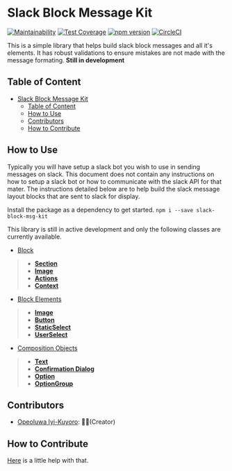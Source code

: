# Slack Block Message Kit

[![Maintainability](https://api.codeclimate.com/v1/badges/e9a5b2d6a3e658892de3/maintainability)](https://codeclimate.com/github/IyiKuyoro/slack-block-msg-kit/maintainability) [![Test Coverage](https://api.codeclimate.com/v1/badges/e9a5b2d6a3e658892de3/test_coverage)](https://codeclimate.com/github/IyiKuyoro/slack-block-msg-kit/test_coverage) [![npm version](https://badge.fury.io/js/slack-block-msg-kit.svg)](https://badge.fury.io/js/slack-block-msg-kit) [![CircleCI](https://circleci.com/gh/IyiKuyoro/slack-block-msg-kit.svg?style=svg)](https://circleci.com/gh/IyiKuyoro/slack-block-msg-kit)

This is a simple library that helps build slack block messages and all it's elements. It has robust validations to ensure mistakes are not made with the message formating.
**Still in development**

## Table of Content

- [Slack Block Message Kit](#Slack-Block-Message-Kit)
  - [Table of Content](#Table-of-Content)
  - [How to Use](#How-to-Use)
  - [Contributors](#Contributors)
  - [How to Contribute](#How-to-Contribute)

## How to Use

Typically you will have setup a slack bot you wish to use in sending messages on slack. This document does not contain any instructions on how to setup a slack bot or how to communicate with the slack API for that mater. The instructions detailed below are to help build the slack message layout blocks that are sent to slack for display.

Install the package as a dependency to get started. `npm i --save slack-block-msg-kit`

This library is still in active development and only the following classes are currently available.

- [Block](https://github.com/IyiKuyoro/slack-block-msg-kit/blob/master/Docs/Blocks/Blocks.md)

> - **[Section](https://github.com/IyiKuyoro/slack-block-msg-kit/blob/master/Docs/Blocks/SectionBlock.md)**
> - **[Image](https://github.com/IyiKuyoro/slack-block-msg-kit/blob/master/Docs/Blocks/ImageBlock.md)**
> - **[Actions](https://github.com/IyiKuyoro/slack-block-msg-kit/blob/master/Docs/Blocks/ActionsBlock.md)**
> - **[Context](https://github.com/IyiKuyoro/slack-block-msg-kit/blob/master/Docs/Blocks/ContextBlock.md)**

- [Block Elements](https://github.com/IyiKuyoro/slack-block-msg-kit/blob/master/Docs/BlockElements/BlockElements.md)

> - **[Image](https://github.com/IyiKuyoro/slack-block-msg-kit/blob/master/Docs/BlockElements/ImageElement.md)**
> - **[Button](https://github.com/IyiKuyoro/slack-block-msg-kit/blob/master/Docs/BlockElements/ButtonElement.md)**
> - **[StaticSelect](https://github.com/IyiKuyoro/slack-block-msg-kit/blob/master/Docs/BlockElements/StaticSelect.md)**
> - **[UserSelect](https://github.com/IyiKuyoro/slack-block-msg-kit/blob/master/Docs/BlockElements/UserSelect.md)**

- [Composition Objects](https://github.com/IyiKuyoro/slack-block-msg-kit/blob/master/Docs/CompositionObjects/CompositionObjects.md)

> - **[Text](https://github.com/IyiKuyoro/slack-block-msg-kit/blob/master/Docs/CompositionObjects/Text.md)**
> - **[Confirmation Dialog](https://github.com/IyiKuyoro/slack-block-msg-kit/blob/master/Docs/CompositionObjects/ConfirmationDialog.md)**
> - **[Option](https://github.com/IyiKuyoro/slack-block-msg-kit/blob/master/Docs/CompositionObjects/Option.md)**
> - **[OptionGroup](https://github.com/IyiKuyoro/slack-block-msg-kit/blob/master/Docs/CompositionObjects/OptionGroup.md)**

## Contributors

- [Opeoluwa Iyi-Kuyoro](https://github.com/IyiKuyoro): 👨🏿(Creator)

## How to Contribute

[Here](https://github.com/IyiKuyoro/slack-block-msg-kit/blob/develop/HOW_TO_CONTRIBUTE.md) is a little help with that.
